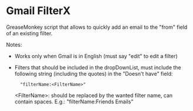 Gmail FilterX
=============

GreaseMonkey script that allows to quickly add an email to the "from" field of an existing filter.

Notes:
- Works only when Gmail is in English (must say "edit" to edit a filter)
- Filters that should be included in the dropDownList, must include the following string (including the quotes)
	in the "Doesn't have" field:

		"filterName:<FilterName>"
		
	\<FilterName\>: should be replaced by the wanted filter name, can contain spaces. 
		E.g.: "filterName:Friends Emails"
